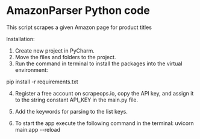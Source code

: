 # AmazonParser Python code
 This script scrapes a given Amazon page for product titles

 Installation:

1. Create new project in PyCharm.
2. Move the files and folders to the project.
3. Run the command in terminal to install the packages into the virtual environment:

pip install -r requirements.txt

4. Register a free account on scrapeops.io, copy the API key, and assign it to the string constant API_KEY in the main.py file.

5. Add the keywords for parsing to the list keys.

6. To start the app execute the following command in the terminal:  uvicorn main:app --reload



